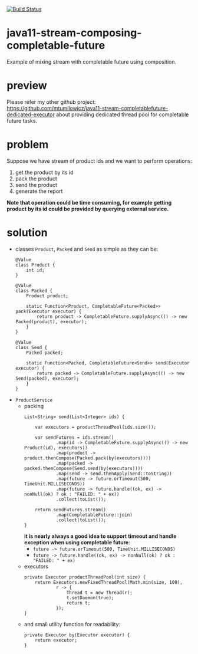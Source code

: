 [![Build Status](https://travis-ci.com/mtumilowicz/java11-stream-composing-completable-future.svg?branch=master)](https://travis-ci.com/mtumilowicz/java11-stream-composing-completable-future)

# java11-stream-composing-completable-future
Example of mixing stream with completable future using
composition.

# preview
Please refer my other github project: https://github.com/mtumilowicz/java11-stream-completablefuture-dedicated-executor
about providing dedicated thread pool for completable future tasks.

# problem
Suppose we have stream of product ids and we want 
to perform operations:
1. get the product by its id
1. pack the product
1. send the product
1. generate the report

**Note that operation could be time consuming, for example
getting product by its id could be provided by querying
external service.**

# solution
* classes `Product`, `Packed` and `Send` as simple as they can be:
    ```
    @Value
    class Product {
        int id;
    }
    
    @Value
    class Packed {
        Product product;
    
        static Function<Product, CompletableFuture<Packed>> pack(Executor executor) {
            return product -> CompletableFuture.supplyAsync(() -> new Packed(product), executor);
        }
    }
    
    @Value
    class Send {
        Packed packed;
        
        static Function<Packed, CompletableFuture<Send>> send(Executor executor) {
            return packed -> CompletableFuture.supplyAsync(() -> new Send(packed), executor);
        }
    }
    ```
* `ProductService`
    * packing
        ```
        List<String> send(List<Integer> ids) {
    
            var executors = productThreadPool(ids.size());
    
            var sendFutures = ids.stream()
                    .map(id -> CompletableFuture.supplyAsync(() -> new Product(id), executors))
                    .map(product -> product.thenCompose(Packed.pack(by(executors))))
                    .map(packed -> packed.thenCompose(Send.send(by(executors))))
                    .map(send -> send.thenApply(Send::toString))
                    .map(future -> future.orTimeout(500, TimeUnit.MILLISECONDS))
                    .map(future -> future.handle((ok, ex) -> nonNull(ok) ? ok : "FAILED: " + ex))
                    .collect(toList());
    
            return sendFutures.stream()
                    .map(CompletableFuture::join)
                    .collect(toList());
        }
        ```
        **it is nearly always a good idea to support timeout
        and handle exception when using completable future**:
        * `future -> future.orTimeout(500, TimeUnit.MILLISECONDS)`
        * `future -> future.handle((ok, ex) -> nonNull(ok) ? ok : "FAILED: " + ex)`
    * executors
        ```
        private Executor productThreadPool(int size) {
            return Executors.newFixedThreadPool(Math.min(size, 100),
                    r -> {
                        Thread t = new Thread(r);
                        t.setDaemon(true);
                        return t;
                    });
        }
        ```
    * and small utility function for readability:
        ```
        private Executor by(Executor executor) {
            return executor;
        }
        ```